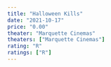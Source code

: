 ```yaml
---
title: "Halloween Kills"
date: "2021-10-17"
price: "0.00"
theater: "Marquette Cinemas"
theaters: ["Marquette Cinemas"]
rating: "R"
ratings: ["R"]
---
```

